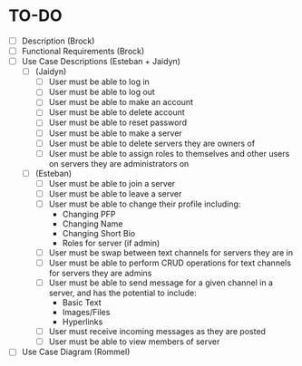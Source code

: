 # TO-DO

- [ ] Description (Brock)
- [ ] Functional Requirements (Brock)
- [ ] Use Case Descriptions (Esteban + Jaidyn)
  - [ ] (Jaidyn)
    - [ ] User must be able to log in
    - [ ] User must be able to log out
    - [ ] User must be able to make an account
    - [ ] User must be able to delete account
    - [ ] User must be able to reset password
    - [ ] User must be able to make a server
    - [ ] User must be able to delete servers they are owners of
    - [ ] User must be able to assign roles to themselves and other users on servers they are administrators on
  - [ ] (Esteban)
    - [ ] User must be able to join a server
    - [ ] User must be able to leave a server
    - [ ] User must be able to change their profile including:
      - Changing PFP
      - Changing Name
      - Changing Short Bio
      - Roles for server (if admin)
    - [ ] User must be swap between text channels for servers they are in
    - [ ] User must be able to perform CRUD operations for text channels for servers they are admins
    - [ ] User must be able to send message for a given channel in a server, and has the potential to include:
      - Basic Text
      - Images/Files
      - Hyperlinks
    - [ ] User must receive incoming messages as they are posted
    - [ ] User must be able to view members of server
- [ ] Use Case Diagram (Rommel)
